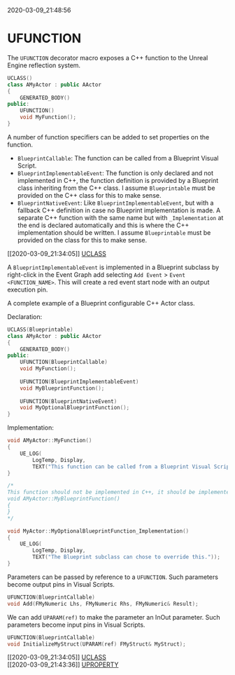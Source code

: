 2020-03-09_21:48:56

# UFUNCTION

The `UFUNCTION` decorator macro exposes a C++ function to the Unreal Engine reflection system.

```c++
UCLASS()
class AMyActor : public AActor
{
    GENERATED_BODY()
public:
    UFUNCTION()
    void MyFunction();
}
```

A number of function specifiers can be added to set properties on the function.
- `BlueprintCallable`: The function can be called from a Blueprint Visual Script.
- `BlueprintImplementableEvent`: The function is only declared and not implemented in C++, the function definition is provided by a Blueprint class inheriting from the C++ class. I assume `Blueprintable` must be provided on the C++ class for this to make sense.
- `BlueprintNativeEvent`: Like `BlueprintImplementableEvent`, but with a fallback C++ definition in case no Blueprint implementation is made. A separate C++ function with the same name but with `_Implementation` at the end is declared automatically and this is where the C++ implementation should be written. I assume `Blueprintable` must be provided on the class for this to make sense.

[[2020-03-09_21:34:05]] [UCLASS](./UCLASS.md)  

A `BlueprintImplementableEvent` is implemented in a Blueprint subclass by right-click in the Event Graph add selecting `Add Event` > `Event <FUNCTION_NAME>`.
This will create a red event start node with an output execution pin.


A complete example of a Blueprint configurable C++ Actor class.

Declaration:
```c++
UCLASS(Blueprintable)
class AMyActor : public AActor
{
    GENERATED_BODY()
public:
    UFUNCTION(BlueprintCallable)
    void MyFunction();
    
    UFUNCTION(BlueprintImplementableEvent)
    void MyBlueprintFunction();
    
    UFUNCTION(BlueprintNativeEvent)
    void MyOptionalBlueprintFunction();
}
```

Implementation:
```c++
void AMyActor::MyFunction()
{
    UE_LOG(
        LogTemp, Display,
        TEXT("This function can be called from a Blueprint Visual Script."));
}

/*
This function should not be implemented in C++, it should be implemented in Blueprint by a Blueprint class having this class as its parent.
void AMyActor::MyBlueprintFunction()
{
}
*/

void MyActor::MyOptionalBlueprintFunction_Implementation()
{
    UE_LOG(
        LogTemp, Display,
        TEXT("The Blueprint subclass can chose to override this."));
}
```


Parameters can be passed by reference to a `UFUNCTION`.
Such parameters become output pins in Visual Scripts.
```cpp
UFUNCTION(BlueprintCallable)
void Add(FMyNumeric Lhs, FMyNumeric Rhs, FMyNumeric& Result);
```

We can add `UPARAM(ref)` to make the parameter an InOut parameter.
Such parameters become input pins in Visual Scripts.
```cpp
UFUNCTION(BlueprintCallable)
void InitializeMyStruct(UPARAM(ref) FMyStruct& MyStruct);
```



[[2020-03-09_21:34:05]] [UCLASS](./UCLASS.md)  
[[2020-03-09_21:43:36]] [UPROPERTY](./UPROPERTY.md)  